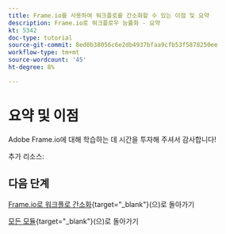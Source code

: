 ```yaml
---
title: Frame.io를 사용하여 워크플로를 간소화할 수 있는 이점 및 요약
description: Frame.io로 워크플로우 능률화 - 요약
kt: 5342
doc-type: tutorial
source-git-commit: 8ed0b38056c6e2db4937bfaa9cfb53f5878250ee
workflow-type: tm+mt
source-wordcount: '45'
ht-degree: 8%

---
```


# 요약 및 이점

Adobe Frame.io에 대해 학습하는 데 시간을 투자해 주셔서 감사합니다!

추가 리소스:


## 다음 단계

[Frame.io로 워크플로 간소화](./frameio.md){target="_blank"}(으)로 돌아가기

[모든 모듈](./../../../overview.md){target="_blank"}(으)로 돌아가기